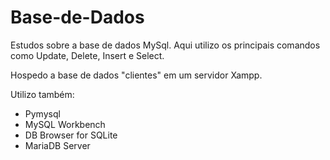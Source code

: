 # Base-de-Dados
 Estudos sobre a base de dados MySql. Aqui utilizo os principais comandos como Update, Delete, Insert e Select. 
 
 Hospedo a base de dados "clientes" em um servidor Xampp.
 
 Utilizo também: 
 * Pymysql
 * MySQL Workbench
 * DB Browser for SQLite
 * MariaDB Server
